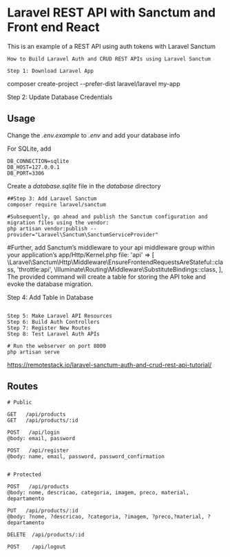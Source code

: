 # Laravel REST API with Sanctum and Front end React

This is an example of a REST API using auth tokens with Laravel Sanctum
```
How to Build Laravel Auth and CRUD REST APIs using Laravel Sanctum

Step 1: Download Laravel App
```
composer create-project --prefer-dist laravel/laravel my-app

Step 2: Update Database Credentials
## Usage

Change the *.env.example* to *.env* and add your database info

For SQLite, add
```
DB_CONNECTION=sqlite
DB_HOST=127.0.0.1
DB_PORT=3306
```

Create a _database.sqlite_ file in the _database_ directory
```
##Step 3: Add Laravel Sanctum
composer require laravel/sanctum

#Subsequently, go ahead and publish the Sanctum configuration and migration files using the vendor:
php artisan vendor:publish --provider="Laravel\Sanctum\SanctumServiceProvider"
```
#Further, add Sanctum’s middleware to your api middleware group within your application’s app/Http/Kernel.php file: 
'api' => [
    \Laravel\Sanctum\Http\Middleware\EnsureFrontendRequestsAreStateful::class,
    'throttle:api',
    \Illuminate\Routing\Middleware\SubstituteBindings::class,
],
The provided command will create a table for storing the API toke and evoke the database migration.

Step 4: Add Table in Database
```

Step 5: Make Laravel API Resources
Step 6: Build Auth Controllers
Step 7: Register New Routes
Step 8: Test Laravel Auth APIs

# Run the webserver on port 8000
php artisan serve
```
https://remotestack.io/laravel-sanctum-auth-and-crud-rest-api-tutorial/

## Routes

```
# Public

GET   /api/products
GET   /api/products/:id

POST   /api/login
@body: email, password

POST   /api/register
@body: name, email, password, password_confirmation


# Protected

POST   /api/products
@body: nome, descricao, categoria, imagem, preco, material, departamento

PUT   /api/products/:id
@body: ?nome, ?descricao, ?categoria, ?imagem, ?preco,?material, ?departamento

DELETE  /api/products/:id

POST    /api/logout
```
